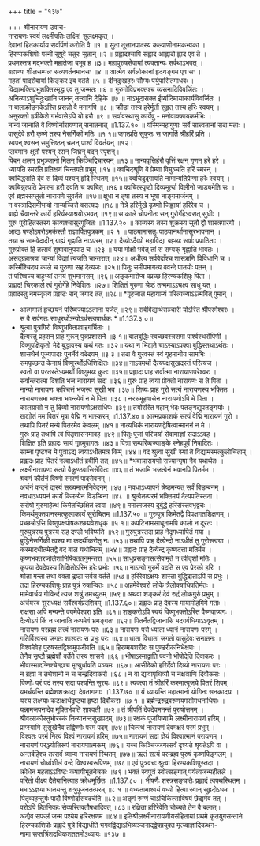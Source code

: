 +++
title = "१३७"

+++
श्रीनारायण उवाच-  
नारायणः स्वयं लक्ष्मीपतिः लक्ष्मि! सुलक्ष्मकृत् ।  
देवानां हितकार्याय सर्वार्पणं करोति वै ॥१ ॥
सुता तूत्तानपादस्य कल्याणीनामकन्यका ।  
हिरण्यकशिपोः पत्नी सुषुवे चतुरः सुतान् ॥२ ॥
प्रह्लादश्चापि संह्लाद आह्लादो ह्लाद एव ते ।  
प्रथमस्तत्र मद्भक्तो महातेजा बभूव ह ॥३॥
महापुरुषसेवायां त्यक्तान्यः सर्वथाऽभवत् ।  
ब्रह्मण्यः शीलसम्पन्नः सत्यवर्तनमानसः ॥४ ॥
आत्मेव सर्वलोकानां हृदयङ्गम एव सः ।  
महतां पादसेवायां किङ्कर इव वर्तते ॥५ ॥
दीनदुःखहरः सौम्यः पर्युपासितमाधवः ।  
विद्याभक्तिप्रभुशक्तिस्मृद्ध एव तु जन्मतः ॥६ ॥
गुरुगोविप्रभक्तश्च व्यसनादिविवर्जितः ।  
अनित्याऽशुचिदुःखानि जानन् तत्त्वानि दैहिके ॥७ ॥
नाऽभूदासक्त ईर्ष्यादिमायाकार्यविवर्जितः ।  
न बालक्रीडनकेऽस्ति प्रसन्नो वै मनागपि ॥८ ॥
क्रीडा तस्य हरेर्मूर्तौ सुहृत् तस्य हरिः स्वयम् ।  
अनुरक्तो हृषीकेशे गर्भवासेऽपि यो हरौ ॥९ ॥
सर्वावस्थासु कार्येषु - मनोवाक्कायकर्मभिः ।  
नान्यं जानाति वै विष्णोर्नारायणात् सनातनात् ॥1.137.१० ॥
यस्मिन्महागुणाः सर्वे सात्त्वतानां सदा मताः ।  
वासुदेवे हरौ कृष्णे तस्य नैसर्गिकी मतिः ॥१ १॥
जगत्प्रति सुषुप्तः स जागर्ति श्रीहरिं प्रति ।  
स्वपन् श्वसन् समुत्तिष्ठन् चलन् पार्श्वं विवर्तयन् ॥१२।  
प्लवमानः क्षुतौ पश्यन् रसन् जिघ्रन् वदन् स्पृशन्।  
पिबन् क्षलन् प्रभुञ्जानो मिलन् किञ्चिद्विचारयन् ॥१३॥
नान्यवृत्तिर्हरौ वृत्तिं रक्षन् गृणन् हरे हरे ।  
ध्यायति स्मरति प्रतिक्षणं चिन्तयते प्रभुम् ॥१४॥
क्वचिदश्रूणि वै प्रेम्णा विमुञ्चति हरिं स्मरन् ।  
क्वचिद्धसति देवं स दिव्यं पश्यन् हृदि स्थितम् ॥१५॥
क्वचिदुद्गायति नामान्यतिप्रेम्णा हरेः स्वयम् ।  
क्वचिन्नृत्यति प्रेमात्मा हरौ द्रवति च क्वचित् ॥१६॥
क्वचित्स्पृष्टो दिव्यमूर्त्या विलीनो जाड्यमेति सः ।  
एवं ब्रह्मरसप्लुतो नारायणे सुवर्तते ॥१७॥
क्षुधा न तृषा तस्य न भूषा नाङ्गमार्जनम् ।  
न वस्त्रादिसमीभावो नान्यच्चित्ते वसत्यदः ॥१८॥
नेत्रे हरिर्मुखे कृष्णो जिह्वायां हरिरेव च ।  
बाह्ये चैवान्तरे कार्ये हरिर्यस्याश्रयोऽभवत् ॥१९॥
स काले चोपनीतः सन् गुरोर्गेहेऽवसत् सुधीः ।  
गुरुः पुरोहितस्तस्य काव्यश्चासुरपूजितः ॥1.137.२० ॥
काव्यस्य तस्य शुक्रस्य सुतौ द्वौ शास्त्रपारगौ ।  
आद्यः षण्डोऽपरोऽमर्कस्तौ राज्ञार्पितपुत्रकम् ॥२ १ ॥
पाठयामासतुः पाठ्यानर्थानासुरभावनान् ।  
तथा च सामवेदादीन् ग्राह्यं गृह्णाति नाऽपरम् ॥२॥
दैव्योऽदैव्यो महाविद्या बह्व्यः सर्वाः प्रपाठिताः ।  
गुरुप्रोक्तं हि तत्सर्वं शुश्रावानुपपाठ च ॥२३ ॥
यया मोक्षो भवेत् तां स सम्यक् गृह्णाति भावतः ।  
असद्ग्रहाश्रयां चान्यां विद्यां त्यजति चान्तरात् ॥२४॥
अधीत्य सर्ववेदाँश्च शास्त्राणि विविधानि च ।  
कस्मिँश्चिदथ काले च गुरुणा सह दैत्यजः ॥२५॥
पितुः समीपमागत्य ववन्दे पातयोः पतन् ।  
तं परिष्वज्य बाहुभ्यां तनयं शुभमानसम् ॥२६॥
अङ्कमारोप्य पप्रच्छ हिरण्यकशिपुः पिता ।  
प्रह्लाद! चिरकाले त्वं गुरोर्गेहे निवेशितः ॥२७॥
शिक्षितं गुरुणा श्रेष्ठं तन्ममाऽऽचक्ष्व साधु यत् ।  
प्रह्रादस्तु नमस्कृत्य प्रहृष्टः सन् जगाद तत् ॥२८॥
*गृहजाल महायाम्यं परित्यज्याऽऽत्मवित् पुमान् ।  
* आत्ममालं हृच्छयनं परिष्वज्याऽऽत्मना यजेत् ॥२९॥
सर्वविद्यार्थसञ्चारी योऽस्ति श्रीपरमेश्वरः ।  
स वै सर्वगतः साधुरर्थोऽन्योऽर्थस्त्वपार्थकः *॥1.137.३ ०॥
* श्रुत्वा पुत्रगिरो विष्णुभक्तिप्रवाहगर्भिताः ।  
दैत्यस्तु प्रहसन् प्राह गुरून् पुत्रप्रशासने ॥३ १॥
बालबुद्धिः स्वच्छवस्त्रसमा पार्श्वस्थरोपिणी ।  
विष्णुपक्षिकृतो भेदे बुद्धावस्य कथं गतः ॥३२॥
यथा न भिद्यते चाऽस्याऽपक्वा बुद्धिस्तथाऽर्थतः ।  
शासथैनं पूज्यपादाः पुनर्नैवं वदेदयम् ॥३ ३॥
तदा वै गुरवस्तं स्वं गृहमानीय सामभिः ।  
समपृच्छन्त केनायं विष्णुरर्थोऽधिशिक्षितः ॥३४॥
नाऽयमर्थो दैत्यपक्षसुखदस्तं परित्यज ।  
स्वतो वा परतस्तेऽयमर्थो विष्णुमयः कुतः ॥३५॥
प्रह्लादः प्राह सर्वात्मा नारायाणपरेश्वरः ।  
सर्वान्तरात्मा दिशति भज नारायणं सदा ॥३६॥
गुरुः प्राह त्वया प्रोक्तो नारायणः स ते पिता ।  
नान्यो नारायणः कश्चित्तं भजस्व सुखी भव ॥३७॥
शिष्यः प्राह गुरो सत्यं नारायणस्य भक्तितः ।  
नारायणसमा भक्ता भवन्त्येवं न मे पिता ॥३८॥
नरसमूहवासेन नारायणोऽपि मे पिता ।  
कालग्रासो न तु दिव्यो नारायणोऽक्षराधिपः ॥३९॥
तयोरस्ति महान् भेदः पतङ्गद्युपतङ्गयोः ।  
खद्योतं मम पितरं मृषा वेद्मि न भास्करम् ॥1.137.४०॥
आत्मप्रकाशकं सत्यं वेद्मि नारायणं गुरो ।  
तथापि पितरं मन्ये पितरमेव केवलम् ॥४१॥
नात्यधिकं नारायणद्वेषित्वान्माननं न मे ।  
गुरुः प्राह तथापि त्वं पितृशासनमावह ॥४२॥
पितुः पूजां परिचर्यां सेवामाज्ञां सदाऽऽवह ।  
शिक्षित इति प्रह्रादः सायं गृहमुपागतः ॥४३॥
पित्रा सम्परिष्वज्याङ्के स्नेहपूर्वं निषादितः ।  
साम्ना पृष्टश्च मे पुत्राऽद्य त्वयाऽधीतमत्र किम् ॥४४॥
वद श्रुत्वा सुखी स्यां ते विद्यामस्मत्कुलोचिताम् ।  
प्रह्लादः प्राह पितरं नत्वाऽधीतं ब्रवीमि तत् ॥४५॥
*भवान्नारायणो राज्यान्मृषा नैव यथार्थतः ।  
* लक्ष्मीनारायणः सत्यो वैकुण्ठवासिसेवितः ॥४६॥
तं भजामि भजत्वेनं भवानपि पितर्मम ।  
श्रवणं कीर्तनं विष्णो स्मरणं पादसेवनम् ।  
अर्चनं वन्दनं दास्यं सख्यमात्मनिवेदनम् ॥४७॥
नवधाऽध्यापनं श्रेष्ठमन्यत् सर्वं विडम्बनम् ।  
नवधाऽध्ययनं कार्यं किमन्येन विडम्बिना ॥४८ ॥
श्रुत्वैतत्परमं भक्तिमयं दैत्यपतिस्तदा ।  
सरोषो गुरुमाहेत्थं किमेतच्छिक्षितं त्वया ॥४९॥
ममात्मजस्य दुर्बुद्धे हरिसंस्तवभृद्वचः ।  
किमर्थमुक्तवानस्मत्कुलाकार्यं सुरोचितम् ॥1.137.५० ॥
गुरुपुत्र किमेतद्वै विपक्षगतशिक्षणम् ।  
प्रच्छन्नोऽसि विष्णुपक्षपोषकश्छद्मवेशधृक् ॥५ १॥
कपटिनामसाधूनामपि कालो न दूरतः ।  
गुरुपुत्रस्य पुत्रस्य सह दण्डो भविष्यति ॥५२॥
गुरुपुत्रस्तदा प्राह नेदृगध्यापितं मया ।  
बुद्धिनैसर्गिकी त्वस्य मा कदर्थीकरोतु नः ॥५३॥
तथापि प्राह दैत्येन्द्रो नाऽधीतं तु गुरोस्त्वया ।  
कस्मादधीतमेतद्वै वद बाल यथोचितम् ॥५४॥
प्रह्लादः प्राह दैत्येन्द्र कृष्णदत्ता मतिर्मम ।  
कृष्णभक्तरजोलेशाभिषिक्ततनुमन्तरा ॥५५॥
साधुप्रसङ्गसत्सेवामृते न त्वीदृशी मतिः ।  
कृपया देवदेवस्य शिक्षितोऽस्मि हरेः प्रभोः ॥५६॥
नाऽन्यो गुरुर्मे वदति स एव प्रेरको हरिः ।  
श्रोता मन्ता तथा वक्ता द्रष्टा सर्वत्र वर्तते ॥५७॥
हरिरेवाऽक्षयः शास्ता बुद्धिदाताऽपि स प्रभुः ।  
तदा हिरण्यकशिपुः प्राह पुत्रं रुषान्वितः ॥५८॥
अहमेवेश्वरो लोके त्रैलोक्याधिपतिर्मतः ।  
मामेवार्चय गोविन्दं त्यज शत्रुं तमच्युतम् ॥५९॥
अथवा शङ्करं देवं रुद्रं लोकगुरुं प्रभुम् ।  
अर्चयस्व सुराध्यक्षं सर्वैश्वर्यप्रदंशिवम् ॥1.137.६०॥
प्रह्लादः प्राह देवस्य मायामोहमिमे गताः ।  
राक्षसा अपि मन्यन्ते वयमेवेश्वरा इति ॥६१॥
शङ्करोऽपि स्वयं विष्णुभक्तोऽस्ति वैष्णवाग्र्यगः ।  
दैत्योऽयं किं न जानाति कथमेवं भ्रमङ्गतः ॥६२॥
पितर्नैतद्विजानासि मदगर्वधियाऽऽवृतम् ।  
नारायणः परब्रह्म तत्त्वं नारायणः परः ॥६३॥
नारायणः परो ध्याता ध्यानं नारायणः परम् ।  
गतिर्विश्वस्य जगतः शाश्वतः स प्रभुः परः ॥६४॥
धाता विधाता जगतो वासुदेवः सनातनः ।  
विश्वमेवेह पुरुषस्तद्विश्वमुपजीवति ॥६५॥
हिरण्मयशरीरः स पुण्डरीकनिभेक्षणः ।  
तेनैव सृष्टौ ब्रह्मेशौ वर्तेते तस्य शासने ॥६६॥
भीषाऽस्माद्वाति पवनो भीषोदेति दिवाकरः ।  
भीषास्मादग्निश्चेन्द्रश्च मृत्युर्धावति पञ्चमः ॥६७॥
आसीदेको हरिर्देवो दिव्यो नारायणः परः ।  
न ब्रह्मा न तथेशानो न च चन्द्रदिवाकरौ ॥६८॥
न वा द्यावापृथिव्यौ च नक्षत्राणि दिवौकसः ।  
विष्णोः परं पदं तस्य सदा पश्यन्ति सूरयः ॥६९॥
त्यक्त्वा तं श्रीहरिं कस्मात्पूजये पितरं शिवम् ।  
यमर्चयन्ति ब्रह्मेशशक्राद्या देवतागणाः ॥1.137.७० ॥
यं ध्यायन्ति महात्मानो योगिनः सनकादयः ।  
यस्य लक्ष्म्याः कटाक्षार्धदृष्ट्या हृष्टा दिवौकसः ॥७ १ ॥
ब्रह्मेन्द्ररुद्रवरुणयमसोमधनाधिपाः ।  
यन्नामजपनादेव मुक्तिर्भवति शाश्वती ॥७२॥
तं श्रीपतिं देवदेवमनन्तं पुरुषोत्तमम् ।  
श्रीवत्सकौस्तुभोरस्कं नित्यानन्दसुखप्रदम् ॥७३॥
रक्षकं पूजयिष्यामि लक्ष्मीनारायणं हरिम् ।  
प्राप्स्यामि सुसुखेनैव तद्विष्णोः परम पदम् ॥७४॥
चित्स्थं नारायणं देवमक्षरं परमं प्रभुम् ।  
विश्वतः परमं नित्यं विश्वं नारायणं हरिम् ॥७५॥
नारायणं सदा ज्ञेयं विश्वात्मानं परायणम् ।  
नारायणं परञ्ज्योतिरूपं नारायणात्मकम् ॥७६॥
यच्च किञ्चिज्जगत्सर्वं दृश्यते श्रृयतेऽपि वा ।  
अन्तर्बहिश्च तत्सर्वं व्याप्य नारायणं स्थितम् ॥७७॥
ऋतं सत्यं परम्ब्रह्म पुरुषं कृष्णपिङ्गलम् ।  
नारायणं चोर्ध्वशीलं वन्दे विश्वस्वरूपिणम् ॥७८॥
एवं पुत्रवचः श्रुत्वा हिरण्यकशिपुस्तदा ।  
क्रोधेन महताऽऽविष्टः कषायीभूतनेत्रकः ॥७९॥
भक्तं स्वपुत्रं स्वोत्सङ्गात् पर्यत्यजन्महीतले ।  
परितो वीक्ष्य दैतेयानित्याह क्रोधमूर्छितः ॥1.137.८० ॥
भीषणैः शस्त्रसङ्घातैः प्रह्लादं त्वपथस्थितम् ।  
ममाऽऽज्ञया घातयन्तु शत्रुपूजनतत्परम् ॥८ १ ॥
वध्यतामाश्वयं वध्यो हित्वा स्वान् सुहृदोऽधमः ।  
पितृव्यहन्तुर्यः पादौ विष्णोर्दासवदर्चति ॥८२॥
अङ्गं रुग्णं चाऽचिकित्साविषयं छेद्यमेव तत् ।  
परोऽपि हितनिवहः सेव्यस्तिक्तौषधादिवत् ॥८३॥
रक्षिता हरिरेवेति चोच्यते तेन वै बलात्।  
अद्यैव सफलं जन्म पश्येय हरिरक्षणम ॥८४॥
इतिश्रीलक्ष्मीनारायणीयसंहितायां प्रथमे कृतयुगसन्ताने हिरण्यकशिपोः प्रह्लादे पुत्रे विद्याधीते भगवद्विद्याऽभिव्यञ्जनाद्द्वेषप्रयुक्त मृत्य्वाज्ञादिकथन-  
नामा सप्तत्रिंशदधिकशततमोऽध्यायः ॥१३७ ॥
    
